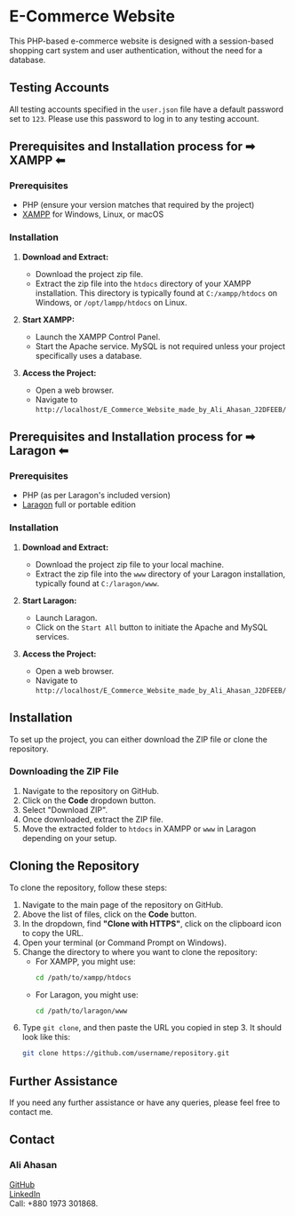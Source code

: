 # E-Commerce Website

This PHP-based e-commerce website is designed with a session-based shopping cart system and user authentication, without the need for a database.

## Testing Accounts

All testing accounts specified in the `user.json` file have a default password set to `123`. Please use this password to log in to any testing account.

## Prerequisites and Installation process for ➡ <b>XAMPP</b> ⬅

### Prerequisites

- PHP (ensure your version matches that required by the project)
- [XAMPP](https://www.apachefriends.org/index.html) for Windows, Linux, or macOS

### Installation

1. **Download and Extract:**
   - Download the project zip file.
   - Extract the zip file into the `htdocs` directory of your XAMPP installation. This directory is typically found at `C:/xampp/htdocs` on Windows, or `/opt/lampp/htdocs` on Linux.

2. **Start XAMPP:**
   - Launch the XAMPP Control Panel.
   - Start the Apache service. MySQL is not required unless your project specifically uses a database.

3. **Access the Project:**
   - Open a web browser.
   - Navigate to `http://localhost/E_Commerce_Website_made_by_Ali_Ahasan_J2DFEEB/`


## Prerequisites and Installation process for ➡ <b>Laragon</b> ⬅

### Prerequisites

- PHP (as per Laragon's included version)
- [Laragon](https://laragon.org/) full or portable edition


### Installation

1. **Download and Extract:**
   - Download the project zip file to your local machine.
   - Extract the zip file into the `www` directory of your Laragon installation, typically found at `C:/laragon/www`.

2. **Start Laragon:**
   - Launch Laragon.
   - Click on the `Start All` button to initiate the Apache and MySQL services.

3. **Access the Project:**
   - Open a web browser.
   - Navigate to `http://localhost/E_Commerce_Website_made_by_Ali_Ahasan_J2DFEEB/`

## Installation

To set up the project, you can either download the ZIP file or clone the repository.

### Downloading the ZIP File

1. Navigate to the repository on GitHub.
2. Click on the **Code** dropdown button.
3. Select "Download ZIP".
4. Once downloaded, extract the ZIP file.
5. Move the extracted folder to `htdocs` in XAMPP or `www` in Laragon depending on your setup.

## Cloning the Repository

To clone the repository, follow these steps:

1. Navigate to the main page of the repository on GitHub.
2. Above the list of files, click on the **Code** button.
3. In the dropdown, find **"Clone with HTTPS"**, click on the clipboard icon to copy the URL.
4. Open your terminal (or Command Prompt on Windows).
5. Change the directory to where you want to clone the repository:
   - For XAMPP, you might use:
     ```bash
     cd /path/to/xampp/htdocs
     ```
   - For Laragon, you might use:
     ```bash
     cd /path/to/laragon/www
     ```
6. Type `git clone`, and then paste the URL you copied in step 3. It should look like this:
   ```bash
   git clone https://github.com/username/repository.git

## Further Assistance

If you need any further assistance or have any queries, please feel free to contact me.

## Contact

### Ali Ahasan
[GitHub](https://github.com/AARdacca)  
[LinkedIn](https://www.linkedin.com/in/aliahasanraiyan/)  
Call: +880 1973 301868.